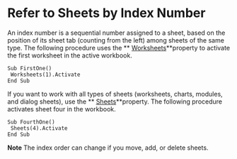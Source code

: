 
# Refer to Sheets by Index Number

An index number is a sequential number assigned to a sheet, based on the position of its sheet tab (counting from the left) among sheets of the same type. The following procedure uses the  ** [Worksheets](8b7d660d-ca49-0bd0-dc57-64defa47bd5e.md)**property to activate the first worksheet in the active workbook.


```
Sub FirstOne() 
 Worksheets(1).Activate 
End Sub
```


If you want to work with all types of sheets (worksheets, charts, modules, and dialog sheets), use the  ** [Sheets](45e4e19e-55ea-9615-231d-9435ba6d5a63.md)**property. The following procedure activates sheet four in the workbook.




```
Sub FourthOne() 
 Sheets(4).Activate 
End Sub
```


 **Note**  The index order can change if you move, add, or delete sheets.

